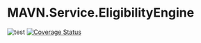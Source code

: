 # MAVN.Service.EligibilityEngine

![test](https://github.com/OpenMAVN/MAVN.Service.EligibilityEngine/workflows/test/badge.svg)
[![Coverage Status](https://coveralls.io/repos/github/OpenMAVN/MAVN.Service.EligibilityEngine/badge.svg?branch=master)](https://coveralls.io/github/OpenMAVN/MAVN.Service.EligibilityEngine?branch=master)
